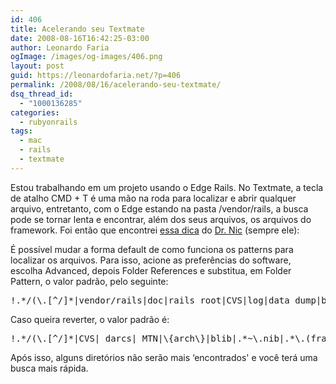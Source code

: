 ```yaml
---
id: 406
title: Acelerando seu Textmate
date: 2008-08-16T16:42:25-03:00
author: Leonardo Faria
ogImage: /images/og-images/406.png
layout: post
guid: https://leonardofaria.net/?p=406
permalink: /2008/08/16/acelerando-seu-textmate/
dsq_thread_id:
  - "1000136285"
categories:
  - rubyonrails
tags:
  - mac
  - rails
  - textmate
---
```

Estou trabalhando em um projeto usando o Edge Rails. No Textmate, a tecla de atalho CMD + T é uma mão na roda para localizar e abrir qualquer arquivo, entretanto, com o Edge estando na pasta /vendor/rails, a busca pode se tornar lenta e encontrar, além dos seus arquivos, os arquivos do framework. Foi então que encontrei [essa dica](http://groups.google.com/group/rubyonrails-textmate/browse_thread/thread/8de96ea96d51de59?hl=en) do [Dr. Nic](http://drnicwilliams.com/) (sempre ele): 

É possível mudar a forma default de como funciona os patterns para localizar os arquivos. Para isso, acione as preferências do software, escolha Advanced, depois Folder References e substitua, em Folder Pattern, o valor padrão, pelo seguinte: 

<pre class="brush: plain; title: ; notranslate" title="">!.*/(\.[^/]*|vendor/rails|doc|rails_root|CVS|log|data_dump|build|_darcs|pkg |_MTN|\{arch\}|blib|.*~\.nib|.*\.(framework|app|pbproj|pbxproj|xcode(proj)? |bundle))$ </pre>

Caso queira reverter, o valor padrão é:

<pre class="brush: plain; title: ; notranslate" title="">!.*/(\.[^/]*|CVS|_darcs|_MTN|\{arch\}|blib|.*~\.nib|.*\.(framework|app|pbproj|pbxproj|xcode(proj)?|bundle))$</pre>

Após isso, alguns diretórios não serão mais &#8216;encontrados' e você terá uma busca mais rápida.
